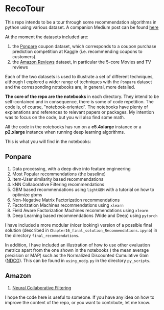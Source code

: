 # RecoTour

This repo intends to be a tour through some recommendation algorithms in
python using various dataset. A companion Medium post can be found
[here](https://medium.com/datadriveninvestor/recotour-a-tour-through-recommendation-algorithms-in-python-52d780628ab9)

At the moment the datasets included are:

1. the [Ponpare](https://www.kaggle.com/c/coupon-purchase-prediction) coupon dataset,
which corresponds to a coupon purchase prediction competition at Kaggle (i.e.
recommending coupons to customers).
2. the [Amazon Reviews](http://jmcauley.ucsd.edu/data/amazon/) dataset, in
particular the 5-core Movies and TV reviews

Each of the two datasets is used to illustrate a set of different techniques,
although I explored a wider range of techniques with the `Ponpare` dataset and
the corresponding notebooks are, in general, more detailed.

**The core of the repo are the notebooks** in each directory. They intend to
be self-contained and in consequence, there is some of code repetition. The
code is, of course, "notebook-oriented". The notebooks have plenty of
explanations and references to relevant papers or packages. My intention was
to focus on the code, but you will also find some math.

All the code in the notebooks has run on a **c5.4xlarge** instance or a
**p2.xlarge** instance when running deep learning algorithms.

This is what you will find in the notebooks:

## Ponpare

1. Data processing, with a deep dive into feature engineering
2. Most Popular recommendations (the baseline)
3. Item-User similarity based recommendations
4. kNN Collaborative Filtering recommendations
5. GBM based recommendations using `lightGBM` with a tutorial on how to optimize gbms
6. Non-Negative Matrix Factorization recommendations
7. Factorization Machines recommendations using `xlearn`
8. Field Aware Factorization Machines recommendations using `xlearn`
9. Deep Learning based recommendations (Wide and Deep) using `pytorch`

I have included a more modular (nicer looking) version of a possible final
solution (described in `Chapter16_final_solution_Recommendations.ipynb`) in
the directory `final_recommendations`.

In addition, I have included an illustration of how to use other evaluation
metrics apart from the one shown in the notebooks ( the mean average precision
or MAP) such as the Normalized Discounted Cumulative Gain
([NDCG](https://en.wikipedia.org/wiki/Discounted_cumulative_gain)). This can
be found in `using_ncdg.py` in the directory `py_scripts`.

## Amazon

1. [Neural Collaborative Filtering](https://www.comp.nus.edu.sg/~xiangnan/papers/ncf.pdf)

I hope the code here is useful to someone. If you have any idea on how to
improve the content of the repo, or you want to contribute, let me know.